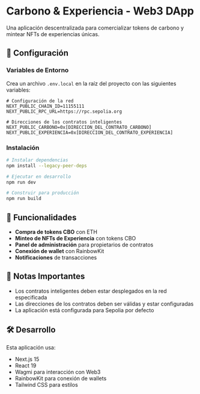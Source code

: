 # Carbono & Experiencia - Web3 DApp

Una aplicación descentralizada para comercializar tokens de carbono y mintear NFTs de experiencias únicas.

## 🚀 Configuración

### Variables de Entorno

Crea un archivo `.env.local` en la raíz del proyecto con las siguientes variables:

```env
# Configuración de la red
NEXT_PUBLIC_CHAIN_ID=11155111
NEXT_PUBLIC_RPC_URL=https://rpc.sepolia.org

# Direcciones de los contratos inteligentes
NEXT_PUBLIC_CARBONO=0x[DIRECCION_DEL_CONTRATO_CARBONO]
NEXT_PUBLIC_EXPERIENCIA=0x[DIRECCION_DEL_CONTRATO_EXPERIENCIA]
```

### Instalación

```bash
# Instalar dependencias
npm install --legacy-peer-deps

# Ejecutar en desarrollo
npm run dev

# Construir para producción
npm run build
```

## 🔧 Funcionalidades

- **Compra de tokens CBO** con ETH
- **Minteo de NFTs de Experiencia** con tokens CBO
- **Panel de administración** para propietarios de contratos
- **Conexión de wallet** con RainbowKit
- **Notificaciones** de transacciones

## 📝 Notas Importantes

- Los contratos inteligentes deben estar desplegados en la red especificada
- Las direcciones de los contratos deben ser válidas y estar configuradas
- La aplicación está configurada para Sepolia por defecto

## 🛠️ Desarrollo

Esta aplicación usa:
- Next.js 15
- React 19
- Wagmi para interacción con Web3
- RainbowKit para conexión de wallets
- Tailwind CSS para estilos
